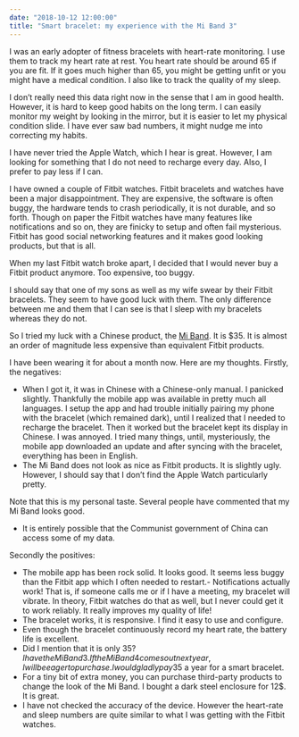 ```yaml
---
date: "2018-10-12 12:00:00"
title: "Smart bracelet: my experience with the Mi Band 3"
---
```




I was an early adopter of fitness bracelets with heart-rate monitoring. I use them to track my heart rate at rest. You heart rate should be around 65 if you are fit. If it goes much higher than 65, you might be getting unfit or you might have a medical condition. I also like to track the quality of my sleep.

I don&rsquo;t really need this data right now in the sense that I am in good health. However, it is hard to keep good habits on the long term. I can easily monitor my weight by looking in the mirror, but it is easier to let my physical condition slide. I have ever saw bad numbers, it might nudge me into correcting my habits.

I have never tried the Apple Watch, which I hear is great. However, I am looking for something that I do not need to recharge every day. Also, I prefer to pay less if I can.

I have owned a couple of Fitbit watches. Fitbit bracelets and watches have been a major disappointment. They are expensive, the software is often buggy, the hardware tends to crash periodically, it is not durable, and so forth. Though on paper the Fitbit watches have many features like notifications and so on, they are finicky to setup and often fail mysterious. Fitbit has good social networking features and it makes good looking products, but that is all.

When my last Fitbit watch broke apart, I decided that I would never buy a Fitbit product anymore. Too expensive, too buggy.

I should say that one of my sons as well as my wife swear by their Fitbit bracelets. They seem to have good luck with them. The only difference between me and them that I can see is that I sleep with my bracelets whereas they do not.

So I tried my luck with a Chinese product, the [Mi Band](https://www.amazon.com/Mi-Water-Resistant-Bracelet-Pedometer-phones-Chinese/dp/B01LRI86TK/). It is $35. It is almost an order of magnitude less expensive than equivalent Fitbit products.

I have been wearing it for about a month now. Here are my thoughts. Firstly, the negatives:

- When I got it, it was in Chinese with a Chinese-only manual. I panicked slightly. Thankfully the mobile app was available in pretty much all languages. I setup the app and had trouble initially pairing my phone with the bracelet (which remained dark), until I realized that I needed to recharge the bracelet. Then it worked but the bracelet kept its display in Chinese. I was annoyed. I tried many things, until, mysteriously, the mobile app downloaded an update and after syncing with the bracelet, everything has been in English.
- The Mi Band does not look as nice as Fitbit products. It is slightly ugly. However, I should say that I don&rsquo;t find the Apple Watch particularly pretty.

Note that this is my personal taste. Several people have commented that my Mi Band looks good.
- It is entirely possible that the Communist government of China can access some of my data.


Secondly the positives:

- The mobile app has been rock solid. It looks good. It seems less buggy than the Fitbit app which I often needed to restart.- Notifications actually work! That is, if someone calls me or if I have a meeting, my bracelet will vibrate. In theory, Fitbit watches do that as well, but I never could get it to work reliably. It really improves my quality of life!
- The bracelet works, it is responsive. I find it easy to use and configure.
- Even though the bracelet continuously record my heart rate, the battery life is excellent.
- Did I mention that it is only 35$? I have the Mi Band 3. If the Mi Band 4 comes out next year, I will be eager to purchase. I would gladly pay 35$ a year for a smart bracelet.
- For a tiny bit of extra money, you can purchase third-party products to change the look of the Mi Band. I bought a dark steel enclosure for 12$. It is great.
- I have not checked the accuracy of the device. However the heart-rate and sleep numbers are quite similar to what I was getting with the Fitbit watches.


